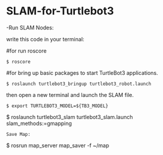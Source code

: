 # SLAM-for-Turtlebot3

-Run SLAM Nodes: 

write this code in your terminal:

#for run roscore 
```
$ roscore
```
#for bring up basic packages to start TurtleBot3 applications.
```
$ roslaunch turtlebot3_bringup turtlebot3_robot.launch
```
then open a new terminal and launch the SLAM file.
```
$ export TURTLEBOT3_MODEL=${TB3_MODEL}
```
$ roslaunch turtlebot3_slam turtlebot3_slam.launch slam_methods:=gmapping
```
Save Map:  
```
$ rosrun map_server map_saver -f ~/map
```

